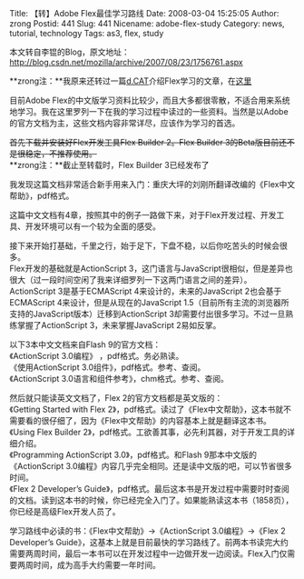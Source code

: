 Title: 【转】Adobe Flex最佳学习路线
Date: 2008-03-04 15:25:05
Author: zrong
Postid: 441
Slug: 441
Nicename: adobe-flex-study
Category: news, tutorial, technology
Tags: as3, flex, study

本文转自李锟的Blog，原文地址：http://blog.csdn.net/mozilla/archive/2007/08/23/1756761.aspx  

**zrong注：**我原来还转过一篇[d.CAT](http://ria.richtechmedia.com/)介绍Flex学习的文章，在[这里](http://zengrong.net/post/351.htm)

目前Adobe
Flex的中文版学习资料比较少，而且大多都很零散，不适合用来系统地学习。我在这里罗列一下在我的学习过程中读过的一些资料。当然是以Adobe的官方文档为主，这些文档内容非常详尽，应该作为学习的首选。

~~首先下载并安装好Flex开发工具Flex Builder 2。Flex Builder
3的Beta版目前还不是很稳定，不推荐使用。~~  
**zrong注：**截止至转载时，Flex Builder 3已经发布了

我发现这篇文档非常适合新手用来入门：重庆大坪的刘刚所翻译改编的《Flex中文帮助》，pdf格式。  

这篇中文文档有4章，按照其中的例子一路做下来，对于Flex开发过程、开发工具、开发环境可以有一个较为全面的感受。

<!--more-->  

接下来开始打基础，千里之行，始于足下，下盘不稳，以后你吃苦头的时候会很多。  
Flex开发的基础就是ActionScript
3，这门语言与JavaScript很相似，但是差异也很大（过一段时间空闲了我来详细罗列一下这两门语言之间的差异）。ActionScript
3是基于ECMAScript 4来设计的，未来的JavaScript 2也会基于ECMAScript
4来设计，但是从现在的JavaScript
1.5（目前所有主流的浏览器所支持的JavaScript版本）迁移到ActionScript
3却需要付出很多学习。不过一旦熟练掌握了ActionScript
3，未来掌握JavaScript 2易如反掌。

以下3本中文文档来自Flash 9的官方文档：  
《ActionScript 3.0编程》 ，pdf格式。务必熟读。  
《使用ActionScript 3.0组件》，pdf格式。参考、查阅。  
《ActionScript 3.0语言和组件参考》，chm格式。参考、查阅。

然后就只能读英文文档了，Flex 2的官方文档都是英文版的：  
《Getting Started with Flex
2》，pdf格式。读过了《Flex中文帮助》，这本书就不需要看的很仔细了，因为《Flex中文帮助》的内容基本上就是翻译这本书。  
《Using Flex Builder
2》，pdf格式。工欲善其事，必先利其器，对于开发工具的详细介绍。  
《Programming ActionScript 3.0》，pdf格式。和Flash
9那本中文版的《ActionScript
3.0编程》内容几乎完全相同。还是读中文版的吧，可以节省很多时间。  
《Flex 2 Developer’s
Guide》，pdf格式。最后这本书是开发过程中需要时时查阅的文档。读到这本书的时候，你已经完全入门了。如果能熟读这本书（1858页），你已经是高级Flex开发人员了。

学习路线中必读的书：《Flex中文帮助》-\>《ActionScript 3.0编程》-\>《Flex
2 Developer’s
Guide》，这基本上就是目前最快的学习路线了。前两本书读完大约需要两周时间，最后一本书可以在开发过程中一边做开发一边阅读。Flex入门仅需要两周时间，成为高手大约需要一年时间。

